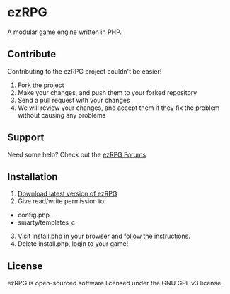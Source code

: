 ezRPG
=====

A modular game engine written in PHP.

## Contribute
Contributing to the ezRPG project couldn't be easier!

1. Fork the project
2. Make your changes, and push them to your forked repository
3. Send a pull request with your changes
4. We will review your changes, and accept them if they fix the problem without causing any problems

## Support
Need some help? Check out the [ezRPG Forums](http://www.ezrpgproject.net/)

## Installation

1. [Download latest version of ezRPG](https://github.com/ezrpg/ezrpg/tags)
2. Give read/write permission to:
  * config.php
  * smarty/templates_c
3. Visit install.php in your browser and follow the instructions.
4. Delete install.php, login to your game!

## License

ezRPG is open-sourced software licensed under the GNU GPL v3 license.
